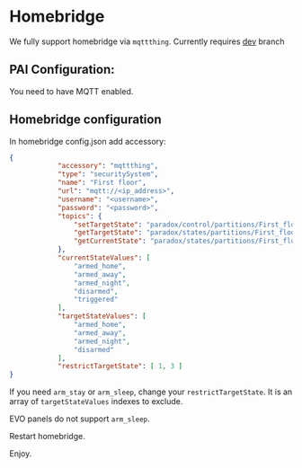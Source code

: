 # Homebridge
We fully support homebridge via `mqttthing`.
Currently requires [dev](https://github.com/ParadoxAlarmInterface/pai/tree/dev) branch

## PAI Configuration:
You need to have MQTT enabled.

## Homebridge configuration
In homebridge config.json add accessory:
```json
{
            "accessory": "mqttthing",
            "type": "securitySystem",
            "name": "First floor",
            "url": "mqtt://<ip_address>",
            "username": "<username>",
            "password": "<password>",
            "topics": {
                "setTargetState": "paradox/control/partitions/First_floor",
                "getTargetState": "paradox/states/partitions/First_floor/target_state",
                "getCurrentState": "paradox/states/partitions/First_floor/current_state"
            },
            "currentStateValues": [
                "armed_home",
                "armed_away",
                "armed_night",
                "disarmed",
                "triggered"
            ],
            "targetStateValues": [
                "armed_home",
                "armed_away",
                "armed_night",
                "disarmed"
            ],
            "restrictTargetState": [ 1, 3 ]
}
```
If you need `arm_stay` or `arm_sleep`, change your `restrictTargetState`. It is an array of `targetStateValues` indexes to exclude.

EVO panels do not support `arm_sleep`.

Restart homebridge.

Enjoy.